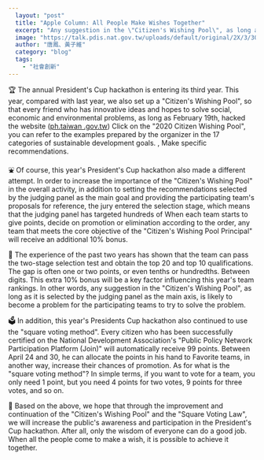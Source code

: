```yaml
---
  layout: "post"
  title: "Apple Column: All People Make Wishes Together"
  excerpt: "Any suggestion in the \"Citizen's Wishing Pool\", as long as it is selected by the judging panel as the main axis, is likely to become a problem for the participating teams to try to solve the problem."
  image: "https://talk.pdis.nat.gov.tw/uploads/default/original/2X/3/30ce40edc16234835798620d819143cd2401d275.jpeg"
  author: "唐鳳、黃子維"
  category: "blog"
  tags: 
    - "社會創新"
---
```



 🏆 The annual President's Cup hackathon is entering its third year. This year, compared with last year, we also set up a "Citizen's Wishing Pool", so that every friend who has innovative ideas and hopes to solve social, economic and environmental problems, as long as February 19th, hacked the website ([ph.taiwan .gov.tw](https://presidential-hackathon.taiwan.gov.tw/)) Click on the "2020 Citizen Wishing Pool", you can refer to the examples prepared by the organizer in the 17 categories of sustainable development goals. , Make specific recommendations. 

 ⛲ Of course, this year's President's Cup hackathon also made a different attempt. In order to increase the importance of the "Citizen's Wishing Pool" in the overall activity, in addition to setting the recommendations selected by the judging panel as the main goal and providing the participating team's proposals for reference, the jury entered the selection stage, which means that the judging panel has targeted hundreds of When each team starts to give points, decide on promotion or elimination according to the order, any team that meets the core objective of the "Citizen's Wishing Pool Principal" will receive an additional 10% bonus. 

 🎯 The experience of the past two years has shown that the team can pass the two-stage selection test and obtain the top 20 and top 10 qualifications. The gap is often one or two points, or even tenths or hundredths. Between digits. This extra 10% bonus will be a key factor influencing this year's team rankings. In other words, any suggestion in the "Citizen's Wishing Pool", as long as it is selected by the judging panel as the main axis, is likely to become a problem for the participating teams to try to solve the problem. 

 🗳️ In addition, this year's Presidents Cup hackathon also continued to use the "square voting method". Every citizen who has been successfully certified on the National Development Association's "Public Policy Network Participation Platform (Join)" will automatically receive 99 points. Between April 24 and 30, he can allocate the points in his hand to Favorite teams, in another way, increase their chances of promotion. As for what is the "square voting method"? In simple terms, if you want to vote for a team, you only need 1 point, but you need 4 points for two votes, 9 points for three votes, and so on. 

 🚸 Based on the above, we hope that through the improvement and continuation of the "Citizen's Wishing Pool" and the "Square Voting Law", we will increase the public's awareness and participation in the President's Cup hackathon. After all, only the wisdom of everyone can do a good job. When all the people come to make a wish, it is possible to achieve it together. 
